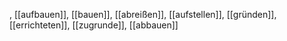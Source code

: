 , [[aufbauen]], [[bauen]], [[abreißen]], [[aufstellen]], [[gründen]], [[errichteten]], [[zugrunde]], [[abbauen]]